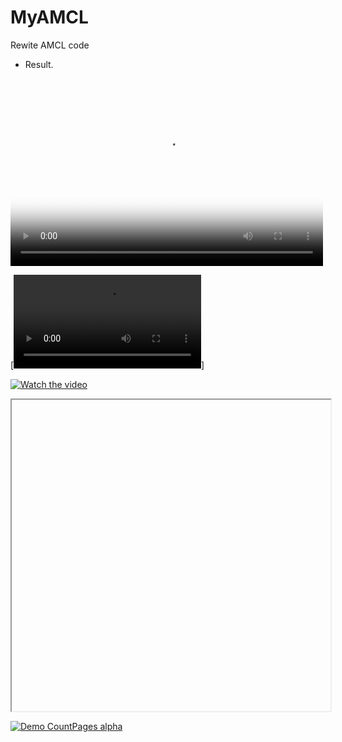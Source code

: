 # MyAMCL
Rewite AMCL code

* Result.
<video id="video" controls="" preload="auto" width="500" height="300" poster="https://raw.githubusercontent.com/ShifanZhu/MyPhotos/master/MyAMCL_pic.jpg">
      <source id="mp4" src="E:\Photo\competition\FSAC\MyAMCL2.mp4" type="video/mp4">
      <p>Your user agent does not support the HTML5 Video element.</p>
</video>


[![Watch the video](E:\Photo\competition\FSAC\MyAMCL2.mp4)]


[![Watch the video](https://raw.githubusercontent.com/ShifanZhu/MyPhotos/master/MyAMCL_pic.jpg)](E:\Photo\competition\FSAC\MyAMCL2.mp4)

<iframe height=498 width=510 src="E:\Photo\competition\FSAC\MyAMCL2.mp4">


<iframe height=498 width=510 src="E:\Photo\competition\FSAC\MyAMCL2.mp4" frameborder=0 allowfullscreen></iframe>


[![Demo CountPages alpha](http://share.gifyoutube.com/KzB6Gb.gif)](E:\Photo\competition\FSAC\MyAMCL2.mp4)



